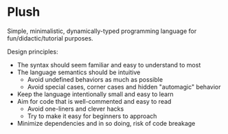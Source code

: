 # Plush

Simple, minimalistic, dynamically-typed programming language for fun/didactic/tutorial purposes.

Design principles:
- The syntax should seem familiar and easy to understand to most
- The language semantics should be intuitive
  - Avoid undefined behaviors as much as possible
  - Avoid special cases, corner cases and hidden "automagic" behavior
- Keep the language intentionally small and easy to learn
- Aim for code that is well-commented and easy to read
  - Avoid one-liners and clever hacks
  - Try to make it easy for beginners to approach
- Minimize dependencies and in so doing, risk of code breakage
